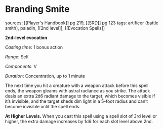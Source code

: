 # Branding Smite
sources: [[Player's Handbook]] pg 219, [[SRD]] pg 123
tags: artificer (battle smith), paladin, [[2nd level]], [[Evocation Spells]]

**2nd-level evocation**

*Casting time*: 1 bonus action

*Range*: Self

*Components*: V

*Duration*: Concentration, up to 1 minute

The next time you hit a creature with a weapon attack before this spell ends, the weapon gleams with astral radiance as you strike. The attack deals an extra 2d6 radiant damage to the target, which becomes visible if it’s invisible, and the target sheds dim light in a 5-foot radius and can’t become invisible until the spell ends.

**At Higher Levels.** When you cast this spell using a spell slot of 3rd level or higher, the extra damage increases by 1d6 for each slot level above 2nd.
